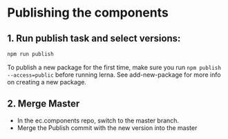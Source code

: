 # Publishing the components

## 1. Run publish task and select versions:


```sh
npm run publish
```

To publish a new package for the first time, make sure you run ```npm publish --access=public``` before running lerna. See add-new-package for more info on creating a new package.

## 2. Merge Master

- In the ec.components repo, switch to the master branch.
- Merge the Publish commit with the new version into the master